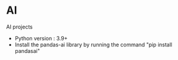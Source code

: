 # AI
AI projects
- Python version : 3.9+
- Install the pandas-ai library by running the command "pip install pandasai"
